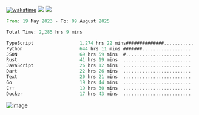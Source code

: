 [![wakatime](https://wakatime.com/badge/user/00eead22-fb14-4dd0-ab8a-3625cafbd50d.svg)](https://wakatime.com/@00eead22-fb14-4dd0-ab8a-3625cafbd50d)
![](https://komarev.com/ghpvc/?username=flatypus)
![](https://pixel.flatypus.me/flatypus?type=tracker)
<!--START_SECTION:waka-->

```rust
From: 19 May 2023 - To: 09 August 2025

Total Time: 2,285 hrs 9 mins

TypeScript                 1,274 hrs 22 mins##############...........   55.43 %
Python                     644 hrs 11 mins #######..................   28.02 %
JSON                       69 hrs 59 mins  #........................   03.04 %
Rust                       41 hrs 19 mins  .........................   01.80 %
JavaScript                 26 hrs 12 mins  .........................   01.14 %
Dart                       22 hrs 26 mins  .........................   00.98 %
Text                       20 hrs 21 mins  .........................   00.89 %
Go                         19 hrs 44 mins  .........................   00.86 %
C++                        19 hrs 30 mins  .........................   00.85 %
Docker                     17 hrs 43 mins  .........................   00.77 %
```

<!--END_SECTION:waka-->
[<img alt="image" src="https://github.com/flatypus/flatypus/assets/68029599/0a302dc1-501c-43a0-ae8d-37ec4817f3bd">](https://flatypus.me)

